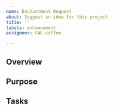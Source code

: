 ```yaml
---
name: Enchantment Request
about: Suggest an idea for this project
title: ''
labels: enhancement
assignees: FAL-coffee

---
```


##  Overview


## Purpose


## Tasks
